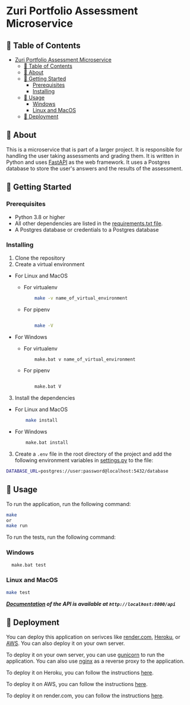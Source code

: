 # Zuri Portfolio Assessment Microservice

## 📝 Table of Contents

- [Zuri Portfolio Assessment Microservice](#zuri-portfolio-assessment-microservice)
  - [📝 Table of Contents](#-table-of-contents)
  - [🧐 About ](#-about-)
  - [🏁 Getting Started ](#-getting-started-)
    - [Prerequisites](#prerequisites)
    - [Installing](#installing)
  - [🎈 Usage ](#-usage-)
    - [Windows](#windows)
    - [Linux and MacOS](#linux-and-macos)
  - [🚀 Deployment ](#-deployment-)

## 🧐 About <a name = "about"></a>
<!-- some fix -->
This is a microservice that is part of a larger project. It is responsible for handling the user taking assessments and grading them. It is written in Python and uses [FastAPI](fastapi.com) as the web framework. It uses a Postgres database to store the user's answers and the results of the assessment.

## 🏁 Getting Started <a name = "getting_started"></a>

### Prerequisites

- Python 3.8 or higher
- All other dependencies are listed in the [requirements.txt file](requirements.txt).
- A Postgres database or credentials to a Postgres database

### Installing

1. Clone the repository
2. Create a virtual environment

  - For Linux and MacOS

     - For virtualenv
        ```bash
            make -v name_of_virtual_environment
        ```

     - For pipenv
        ```bash

            make -V
        ```

  - For Windows
    - For virtualenv
        ```bash
            make.bat v name_of_virtual_environment
        ```

     - For pipenv
        ```bash

            make.bat V
        ```
3. Install the dependencies

  - For Linux and MacOS
    ```bash
        make install
    ```
  - For Windows
    ```bash
        make.bat install
    ```

3. Create a `.env` file in the root directory of the project and add the following environment variables in [settings.py](app/settings.py) to the file:

```bash
DATABASE_URL=postgres://user:password@localhost:5432/database
```

## 🎈 Usage <a name="usage"></a>

To run the application, run the following command:

```bash
make
or
make run
```

To run the tests, run the following command:

### Windows

```bash
  make.bat test
```

### Linux and MacOS

```bash
make test
```

***[Documentation](http://localhost:8000/api) of the API is available at `http://localhost:8000/api`***


## 🚀 Deployment <a name = "deployment"></a>

You can deploy this application on serivces like [render.com](https://render.com/), [Heroku](https://www.heroku.com/), or [AWS](https://aws.amazon.com/). You can also deploy it on your own server.

To deploy it on your own server, you can use [gunicorn](https://gunicorn.org/) to run the application. You can also use [nginx](https://www.nginx.com/) as a reverse proxy to the application.

To deploy it on Heroku, you can follow the instructions [here](https://devcenter.heroku.com/articles/getting-started-with-python).

To deploy it on AWS, you can follow the instructions [here](https://docs.aws.amazon.com/elasticbeanstalk/latest/dg/create-deploy-python-flask.html).

To deploy it on render.com, you can follow the instructions [here](https://render.com/docs/deploy-fastapi).
